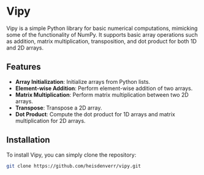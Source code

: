 # Vipy

Vipy is a simple Python library for basic numerical computations, mimicking some of the functionality of NumPy. It supports basic array operations such as addition, matrix multiplication, transposition, and dot product for both 1D and 2D arrays.

## Features

- **Array Initialization**: Initialize arrays from Python lists.
- **Element-wise Addition**: Perform element-wise addition of two arrays.
- **Matrix Multiplication**: Perform matrix multiplication between two 2D arrays.
- **Transpose**: Transpose a 2D array.
- **Dot Product**: Compute the dot product for 1D arrays and matrix multiplication for 2D arrays.

## Installation

To install Vipy, you can simply clone the repository:

```bash
git clone https://github.com/heisdenverr/vipy.git
